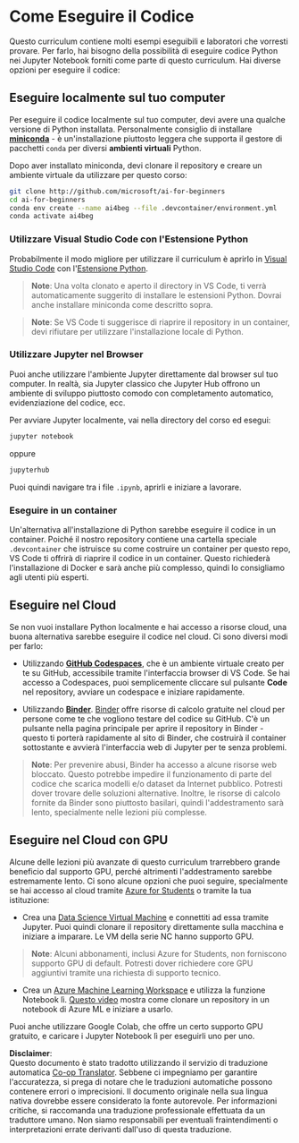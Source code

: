 <!--
CO_OP_TRANSLATOR_METADATA:
{
  "original_hash": "7df19702b8d2d3f7c4238c51bec2c8fc",
  "translation_date": "2025-08-26T07:14:45+00:00",
  "source_file": "lessons/0-course-setup/how-to-run.md",
  "language_code": "it"
}
-->
# Come Eseguire il Codice

Questo curriculum contiene molti esempi eseguibili e laboratori che vorresti provare. Per farlo, hai bisogno della possibilità di eseguire codice Python nei Jupyter Notebook forniti come parte di questo curriculum. Hai diverse opzioni per eseguire il codice:

## Eseguire localmente sul tuo computer

Per eseguire il codice localmente sul tuo computer, devi avere una qualche versione di Python installata. Personalmente consiglio di installare **[miniconda](https://conda.io/en/latest/miniconda.html)** - è un'installazione piuttosto leggera che supporta il gestore di pacchetti `conda` per diversi **ambienti virtuali** Python.

Dopo aver installato miniconda, devi clonare il repository e creare un ambiente virtuale da utilizzare per questo corso:

```bash
git clone http://github.com/microsoft/ai-for-beginners
cd ai-for-beginners
conda env create --name ai4beg --file .devcontainer/environment.yml
conda activate ai4beg
```

### Utilizzare Visual Studio Code con l'Estensione Python

Probabilmente il modo migliore per utilizzare il curriculum è aprirlo in [Visual Studio Code](http://code.visualstudio.com/?WT.mc_id=academic-77998-cacaste) con l'[Estensione Python](https://marketplace.visualstudio.com/items?itemName=ms-python.python&WT.mc_id=academic-77998-cacaste).

> **Note**: Una volta clonato e aperto il directory in VS Code, ti verrà automaticamente suggerito di installare le estensioni Python. Dovrai anche installare miniconda come descritto sopra.

> **Note**: Se VS Code ti suggerisce di riaprire il repository in un container, devi rifiutare per utilizzare l'installazione locale di Python.

### Utilizzare Jupyter nel Browser

Puoi anche utilizzare l'ambiente Jupyter direttamente dal browser sul tuo computer. In realtà, sia Jupyter classico che Jupyter Hub offrono un ambiente di sviluppo piuttosto comodo con completamento automatico, evidenziazione del codice, ecc.

Per avviare Jupyter localmente, vai nella directory del corso ed esegui:

```bash
jupyter notebook
```
oppure
```bash
jupyterhub
```
Puoi quindi navigare tra i file `.ipynb`, aprirli e iniziare a lavorare.

### Eseguire in un container

Un'alternativa all'installazione di Python sarebbe eseguire il codice in un container. Poiché il nostro repository contiene una cartella speciale `.devcontainer` che istruisce su come costruire un container per questo repo, VS Code ti offrirà di riaprire il codice in un container. Questo richiederà l'installazione di Docker e sarà anche più complesso, quindi lo consigliamo agli utenti più esperti.

## Eseguire nel Cloud

Se non vuoi installare Python localmente e hai accesso a risorse cloud, una buona alternativa sarebbe eseguire il codice nel cloud. Ci sono diversi modi per farlo:

* Utilizzando **[GitHub Codespaces](https://github.com/features/codespaces)**, che è un ambiente virtuale creato per te su GitHub, accessibile tramite l'interfaccia browser di VS Code. Se hai accesso a Codespaces, puoi semplicemente cliccare sul pulsante **Code** nel repository, avviare un codespace e iniziare rapidamente.

* Utilizzando **[Binder](https://mybinder.org/v2/gh/microsoft/ai-for-beginners/HEAD)**. [Binder](https://mybinder.org) offre risorse di calcolo gratuite nel cloud per persone come te che vogliono testare del codice su GitHub. C'è un pulsante nella pagina principale per aprire il repository in Binder - questo ti porterà rapidamente al sito di Binder, che costruirà il container sottostante e avvierà l'interfaccia web di Jupyter per te senza problemi.

> **Note**: Per prevenire abusi, Binder ha accesso a alcune risorse web bloccato. Questo potrebbe impedire il funzionamento di parte del codice che scarica modelli e/o dataset da Internet pubblico. Potresti dover trovare delle soluzioni alternative. Inoltre, le risorse di calcolo fornite da Binder sono piuttosto basilari, quindi l'addestramento sarà lento, specialmente nelle lezioni più complesse.

## Eseguire nel Cloud con GPU

Alcune delle lezioni più avanzate di questo curriculum trarrebbero grande beneficio dal supporto GPU, perché altrimenti l'addestramento sarebbe estremamente lento. Ci sono alcune opzioni che puoi seguire, specialmente se hai accesso al cloud tramite [Azure for Students](https://azure.microsoft.com/free/students/?WT.mc_id=academic-77998-cacaste) o tramite la tua istituzione:

* Crea una [Data Science Virtual Machine](https://docs.microsoft.com/learn/modules/intro-to-azure-data-science-virtual-machine/?WT.mc_id=academic-77998-cacaste) e connettiti ad essa tramite Jupyter. Puoi quindi clonare il repository direttamente sulla macchina e iniziare a imparare. Le VM della serie NC hanno supporto GPU.

> **Note**: Alcuni abbonamenti, inclusi Azure for Students, non forniscono supporto GPU di default. Potresti dover richiedere core GPU aggiuntivi tramite una richiesta di supporto tecnico.

* Crea un [Azure Machine Learning Workspace](https://azure.microsoft.com/services/machine-learning/?WT.mc_id=academic-77998-cacaste) e utilizza la funzione Notebook lì. [Questo video](https://azure-for-academics.github.io/quickstart/azureml-papers/) mostra come clonare un repository in un notebook di Azure ML e iniziare a usarlo.

Puoi anche utilizzare Google Colab, che offre un certo supporto GPU gratuito, e caricare i Jupyter Notebook lì per eseguirli uno per uno.

**Disclaimer**:  
Questo documento è stato tradotto utilizzando il servizio di traduzione automatica [Co-op Translator](https://github.com/Azure/co-op-translator). Sebbene ci impegniamo per garantire l'accuratezza, si prega di notare che le traduzioni automatiche possono contenere errori o imprecisioni. Il documento originale nella sua lingua nativa dovrebbe essere considerato la fonte autorevole. Per informazioni critiche, si raccomanda una traduzione professionale effettuata da un traduttore umano. Non siamo responsabili per eventuali fraintendimenti o interpretazioni errate derivanti dall'uso di questa traduzione.